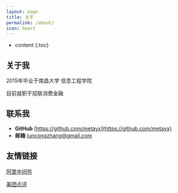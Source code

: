 ```yaml
---
layout: page
title: 关于
permalink: /about/
icon: heart
---
```


* content
{:toc}

## 关于我


2015年毕业于南昌大学 信息工程学院

目前就职于招联消费金融

## 联系我

* **GitHub** [https://github.com/metayx](https://github.com/metayx)
* **邮箱** luncongzhang@gmail.com


## 友情链接


[阿里中间件](http://jm.taobao.org/)

[美团点评](https://tech.meituan.com/)

